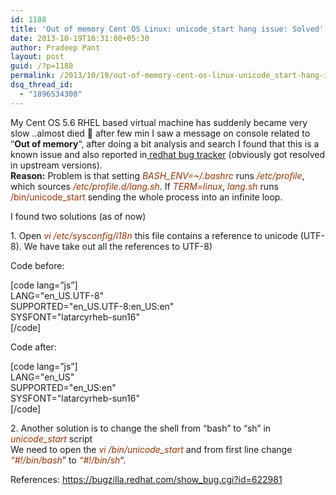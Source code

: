 ```yaml
---
id: 1188
title: 'Out of memory Cent OS Linux: unicode_start hang issue: Solved'
date: 2013-10-19T16:31:00+05:30
author: Pradeep Pant
layout: post
guid: /?p=1188
permalink: /2013/10/19/out-of-memory-cent-os-linux-unicode_start-hang-issue-solved/
dsq_thread_id:
  - "1896534300"
---
```

<div>
  My Cent OS 5.6 RHEL based virtual machine has suddenly became very slow ..almost died 🙁 after few min I saw a message on console related to &#8220;<strong>Out of memory</strong>&#8220;, after doing a bit analysis and search I found that this is a known issue and also reported in<a href=" https://bugzilla.redhat.com/show_bug.cgi?id=622981"> redhat bug tracker</a> (obviously got resolved in upstream versions).
</div>

<div>
</div>

<div>
  <strong>Reason:</strong> Problem is that setting <span style="color: #993300;"><em>BASH_ENV=~/.bashrc</em></span> runs<em><span style="color: #993300;"> /etc/profile</span></em>, which sources<em><span style="color: #993300;"> /etc/profile.d/lang.sh</span></em>. If <span style="color: #993300;"><em>TERM=linux</em></span>,<em><span style="color: #993300;"> lang.sh</span></em> runs <span style="color: #993300;">/bin/unicode_start</span> sending the whole process into an infinite loop.
</div>

<div>
</div>

<div>
  <p>
    I found two solutions (as of now)
  </p>
  
  <p>
    1. Open<span style="color: #993300;"><em> vi /etc/sysconfig/i18n</em></span> this file contains a reference to unicode (UTF-8). We have take out all the references to UTF-8)
  </p>
  
  <p>
    Code before:
  </p>
  
  <p>
    [code lang=&#8221;js&#8221;]<br /> LANG="en_US.UTF-8"<br /> SUPPORTED="en_US.UTF-8:en_US:en"<br /> SYSFONT="latarcyrheb-sun16"<br /> [/code]
  </p>
  
  <p>
    Code after:
  </p>
  
  <p>
    [code lang=&#8221;js&#8221;]<br /> LANG="en_US"<br /> SUPPORTED="en_US:en"<br /> SYSFONT="latarcyrheb-sun16"<br /> [/code]
  </p>
  
  <p>
    2. Another solution is to change the shell from &#8220;bash&#8221; to &#8220;sh&#8221; in <em><span style="color: #993300;">unicode_start</span></em> script<br /> We need to open the <em><span style="color: #993300;">vi /bin/unicode_start</span> </em>and<em> </em>from first line change <em><span style="color: #993300;">&#8220;#!/bin/bash</span></em>&#8221; to <em><span style="color: #993300;">&#8220;#!/bin/sh</span></em>&#8220;.
  </p>
  
  <p>
    References: <a title="Redhat Bugzilla " href="https://bugzilla.redhat.com/show_bug.cgi?id=622981">https://bugzilla.redhat.com/show_bug.cgi?id=622981</a>
  </p>
</div>